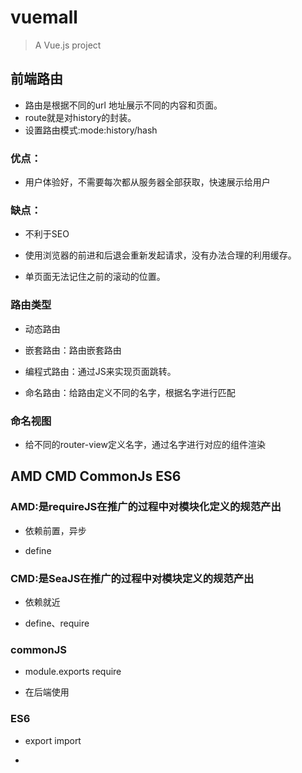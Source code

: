 # vuemall

> A Vue.js project

## 前端路由

- 路由是根据不同的url 地址展示不同的内容和页面。
- route就是对history的封装。
- 设置路由模式:mode:history/hash

### 优点：

- 用户体验好，不需要每次都从服务器全部获取，快速展示给用户

### 缺点：

- 不利于SEO

- 使用浏览器的前进和后退会重新发起请求，没有办法合理的利用缓存。

- 单页面无法记住之前的滚动的位置。

### 路由类型

- 动态路由

- 嵌套路由：路由嵌套路由

- 编程式路由：通过JS来实现页面跳转。

- 命名路由：给路由定义不同的名字，根据名字进行匹配

### 命名视图

- 给不同的router-view定义名字，通过名字进行对应的组件渲染

## AMD CMD CommonJs ES6

### AMD:是requireJS在推广的过程中对模块化定义的规范产出

- 依赖前置，异步

- define

### CMD:是SeaJS在推广的过程中对模块定义的规范产出

- 依赖就近

- define、require

### commonJS

- module.exports require

- 在后端使用

### ES6

- export import

- 



